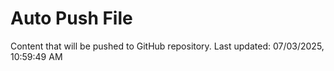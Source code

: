 # Auto Push File

Content that will be pushed to GitHub repository.
Last updated: 07/03/2025, 10:59:49 AM